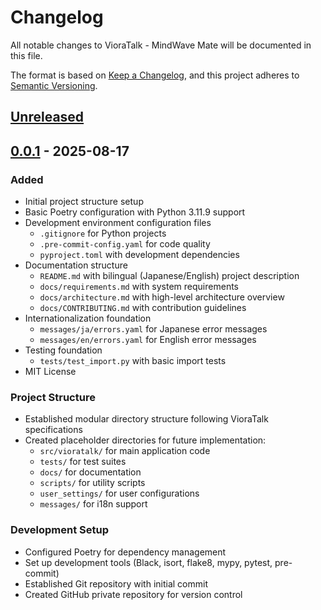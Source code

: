 # Changelog

All notable changes to VioraTalk - MindWave Mate will be documented in this file.

The format is based on [Keep a Changelog](https://keepachangelog.com/en/1.0.0/),
and this project adheres to [Semantic Versioning](https://semver.org/spec/v2.0.0.html).

## [Unreleased]

## [0.0.1] - 2025-08-17

### Added
- Initial project structure setup
- Basic Poetry configuration with Python 3.11.9 support
- Development environment configuration files
  - `.gitignore` for Python projects
  - `.pre-commit-config.yaml` for code quality
  - `pyproject.toml` with development dependencies
- Documentation structure
  - `README.md` with bilingual (Japanese/English) project description
  - `docs/requirements.md` with system requirements
  - `docs/architecture.md` with high-level architecture overview
  - `docs/CONTRIBUTING.md` with contribution guidelines
- Internationalization foundation
  - `messages/ja/errors.yaml` for Japanese error messages
  - `messages/en/errors.yaml` for English error messages
- Testing foundation
  - `tests/test_import.py` with basic import tests
- MIT License

### Project Structure
- Established modular directory structure following VioraTalk specifications
- Created placeholder directories for future implementation:
  - `src/vioratalk/` for main application code
  - `tests/` for test suites
  - `docs/` for documentation
  - `scripts/` for utility scripts
  - `user_settings/` for user configurations
  - `messages/` for i18n support

### Development Setup
- Configured Poetry for dependency management
- Set up development tools (Black, isort, flake8, mypy, pytest, pre-commit)
- Established Git repository with initial commit
- Created GitHub private repository for version control

[Unreleased]: https://github.com/MizuiroDeep/vioratalk-mindwave-mate/compare/v0.0.1...HEAD
[0.0.1]: https://github.com/MizuiroDeep/vioratalk-mindwave-mate/releases/tag/v0.0.1